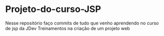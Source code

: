 # Projeto-do-curso-JSP
Nesse repositório faço commits de tudo que venho aprendendo no curso de jsp da JDev Treinamentos na criação de um projeto web 
